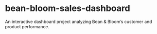 # bean-bloom-sales-dashboard
An interactive dashboard project analyzing Bean &amp; Bloom’s customer and product performance.

